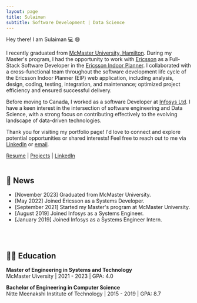 ```yaml
---
layout: page
title: Sulaiman
subtitle: Software Development | Data Science
---
```


Hey there! I am Sulaiman :computer: :smile:

I recently graduated from [McMaster University, Hamilton](https://www.mcmaster.ca/). During my Master's program, I had the opportunity to work with [Ericsson](https://www.ericsson.com/en) as a Full-Stack Software Developer in the [Ericsson Indoor Planner](https://www.ericsson.com/en/portfolio/networks/ericsson-radio-system/radio/small-cells/indoor/ericsson-indoor-planner). I collaborated with a cross-functional team throughout the software development life cycle of the Ericsson Indoor Planner (EIP) web application, including analysis, design, coding, testing, integration, and maintenance; optimized project efficiency and ensured successful delivery.

Before moving to Canada, I worked as a software Developer at [Infosys Ltd](https://www.infosys.com/). I have a keen interest in the intersection of software engineering and Data Science, with a strong focus on contributing effectively to the evolving landscape of data-driven technologies.


Thank you for visiting my portfolio page! I'd love to connect and explore potential opportunities or shared interests! Feel free to reach out to me via [LinkedIn](https://www.linkedin.com/in/sulaimangm/) or [email](mailto:sulaimangm@gmail.com). 

[Resume](../Resume_Sulaiman.pdf)  |  [Projects](../projects/)  |  [LinkedIn](https://www.linkedin.com/in/sulaimangm/)
<br/><br/>
<h2 id="️-news"> 📃 News </h2>

- [November 2023] Graduated from McMaster University.
- [May 2022] Joined Ericsson as a Systems Developer.
- [September 2021] Started my Master's program at McMaster University.
- [August 2019] Joined Infosys as a Systems Engineer.
- [January 2019] Joined Infosys as a Systems Engineer Intern.

<br/><br/>
<h2 id="-education"> 👩‍🎓 Education </h2>

<p><strong>Master of Engineering in Systems and Technology</strong> <br> McMaster Uiversity | 2021 - 2023 | GPA: 4.0 </p>

<p><strong>Bachelor of Engineering in Computer Science</strong> <br> Nitte Meenakshi Institute of Technology | 2015 - 2019 | GPA: 8.7 <br> </p>
